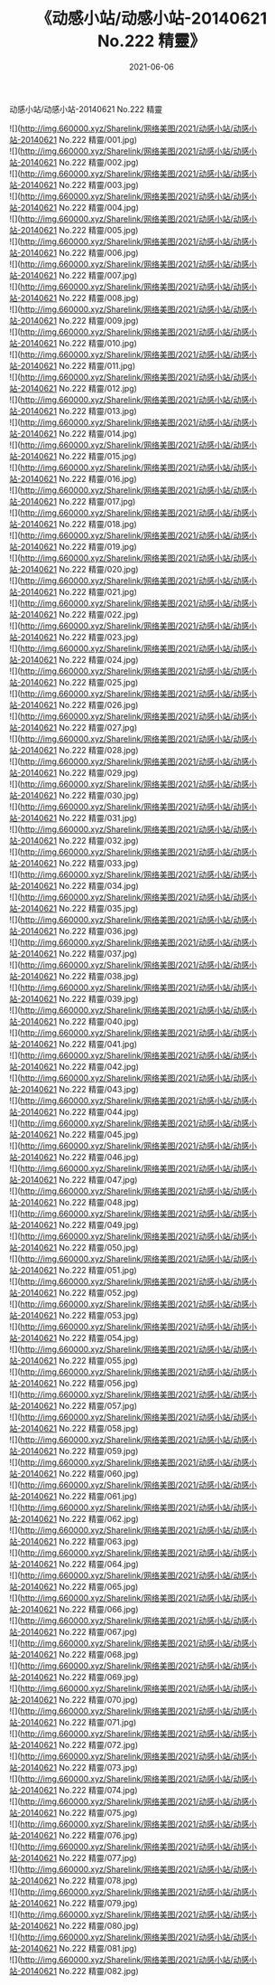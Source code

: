 ﻿---
layout: post
title:  《动感小站/动感小站-20140621 No.222 精靈》
date:   2021-06-06
img: http://img.660000.xyz/Sharelink/网络美图/2021/动感小站/动感小站-20140621 No.222 精靈/000.jpg
categories: [美女, 清纯, 唯美]
---

动感小站/动感小站-20140621 No.222 精靈

 ![](http://img.660000.xyz/Sharelink/网络美图/2021/动感小站/动感小站-20140621 No.222 精靈/001.jpg) <br>![](http://img.660000.xyz/Sharelink/网络美图/2021/动感小站/动感小站-20140621 No.222 精靈/002.jpg) <br>![](http://img.660000.xyz/Sharelink/网络美图/2021/动感小站/动感小站-20140621 No.222 精靈/003.jpg) <br>![](http://img.660000.xyz/Sharelink/网络美图/2021/动感小站/动感小站-20140621 No.222 精靈/004.jpg) <br>![](http://img.660000.xyz/Sharelink/网络美图/2021/动感小站/动感小站-20140621 No.222 精靈/005.jpg) <br>![](http://img.660000.xyz/Sharelink/网络美图/2021/动感小站/动感小站-20140621 No.222 精靈/006.jpg) <br>![](http://img.660000.xyz/Sharelink/网络美图/2021/动感小站/动感小站-20140621 No.222 精靈/007.jpg) <br>![](http://img.660000.xyz/Sharelink/网络美图/2021/动感小站/动感小站-20140621 No.222 精靈/008.jpg) <br>![](http://img.660000.xyz/Sharelink/网络美图/2021/动感小站/动感小站-20140621 No.222 精靈/009.jpg) <br>![](http://img.660000.xyz/Sharelink/网络美图/2021/动感小站/动感小站-20140621 No.222 精靈/010.jpg) <br>![](http://img.660000.xyz/Sharelink/网络美图/2021/动感小站/动感小站-20140621 No.222 精靈/011.jpg) <br>![](http://img.660000.xyz/Sharelink/网络美图/2021/动感小站/动感小站-20140621 No.222 精靈/012.jpg) <br>![](http://img.660000.xyz/Sharelink/网络美图/2021/动感小站/动感小站-20140621 No.222 精靈/013.jpg) <br>![](http://img.660000.xyz/Sharelink/网络美图/2021/动感小站/动感小站-20140621 No.222 精靈/014.jpg) <br>![](http://img.660000.xyz/Sharelink/网络美图/2021/动感小站/动感小站-20140621 No.222 精靈/015.jpg) <br>![](http://img.660000.xyz/Sharelink/网络美图/2021/动感小站/动感小站-20140621 No.222 精靈/016.jpg) <br>![](http://img.660000.xyz/Sharelink/网络美图/2021/动感小站/动感小站-20140621 No.222 精靈/017.jpg) <br>![](http://img.660000.xyz/Sharelink/网络美图/2021/动感小站/动感小站-20140621 No.222 精靈/018.jpg) <br>![](http://img.660000.xyz/Sharelink/网络美图/2021/动感小站/动感小站-20140621 No.222 精靈/019.jpg) <br>![](http://img.660000.xyz/Sharelink/网络美图/2021/动感小站/动感小站-20140621 No.222 精靈/020.jpg) <br>![](http://img.660000.xyz/Sharelink/网络美图/2021/动感小站/动感小站-20140621 No.222 精靈/021.jpg) <br>![](http://img.660000.xyz/Sharelink/网络美图/2021/动感小站/动感小站-20140621 No.222 精靈/022.jpg) <br>![](http://img.660000.xyz/Sharelink/网络美图/2021/动感小站/动感小站-20140621 No.222 精靈/023.jpg) <br>![](http://img.660000.xyz/Sharelink/网络美图/2021/动感小站/动感小站-20140621 No.222 精靈/024.jpg) <br>![](http://img.660000.xyz/Sharelink/网络美图/2021/动感小站/动感小站-20140621 No.222 精靈/025.jpg) <br>![](http://img.660000.xyz/Sharelink/网络美图/2021/动感小站/动感小站-20140621 No.222 精靈/026.jpg) <br>![](http://img.660000.xyz/Sharelink/网络美图/2021/动感小站/动感小站-20140621 No.222 精靈/027.jpg) <br>![](http://img.660000.xyz/Sharelink/网络美图/2021/动感小站/动感小站-20140621 No.222 精靈/028.jpg) <br>![](http://img.660000.xyz/Sharelink/网络美图/2021/动感小站/动感小站-20140621 No.222 精靈/029.jpg) <br>![](http://img.660000.xyz/Sharelink/网络美图/2021/动感小站/动感小站-20140621 No.222 精靈/030.jpg) <br>![](http://img.660000.xyz/Sharelink/网络美图/2021/动感小站/动感小站-20140621 No.222 精靈/031.jpg) <br>![](http://img.660000.xyz/Sharelink/网络美图/2021/动感小站/动感小站-20140621 No.222 精靈/032.jpg) <br>![](http://img.660000.xyz/Sharelink/网络美图/2021/动感小站/动感小站-20140621 No.222 精靈/033.jpg) <br>![](http://img.660000.xyz/Sharelink/网络美图/2021/动感小站/动感小站-20140621 No.222 精靈/034.jpg) <br>![](http://img.660000.xyz/Sharelink/网络美图/2021/动感小站/动感小站-20140621 No.222 精靈/035.jpg) <br>![](http://img.660000.xyz/Sharelink/网络美图/2021/动感小站/动感小站-20140621 No.222 精靈/036.jpg) <br>![](http://img.660000.xyz/Sharelink/网络美图/2021/动感小站/动感小站-20140621 No.222 精靈/037.jpg) <br>![](http://img.660000.xyz/Sharelink/网络美图/2021/动感小站/动感小站-20140621 No.222 精靈/038.jpg) <br>![](http://img.660000.xyz/Sharelink/网络美图/2021/动感小站/动感小站-20140621 No.222 精靈/039.jpg) <br>![](http://img.660000.xyz/Sharelink/网络美图/2021/动感小站/动感小站-20140621 No.222 精靈/040.jpg) <br>![](http://img.660000.xyz/Sharelink/网络美图/2021/动感小站/动感小站-20140621 No.222 精靈/041.jpg) <br>![](http://img.660000.xyz/Sharelink/网络美图/2021/动感小站/动感小站-20140621 No.222 精靈/042.jpg) <br>![](http://img.660000.xyz/Sharelink/网络美图/2021/动感小站/动感小站-20140621 No.222 精靈/043.jpg) <br>![](http://img.660000.xyz/Sharelink/网络美图/2021/动感小站/动感小站-20140621 No.222 精靈/044.jpg) <br>![](http://img.660000.xyz/Sharelink/网络美图/2021/动感小站/动感小站-20140621 No.222 精靈/045.jpg) <br>![](http://img.660000.xyz/Sharelink/网络美图/2021/动感小站/动感小站-20140621 No.222 精靈/046.jpg) <br>![](http://img.660000.xyz/Sharelink/网络美图/2021/动感小站/动感小站-20140621 No.222 精靈/047.jpg) <br>![](http://img.660000.xyz/Sharelink/网络美图/2021/动感小站/动感小站-20140621 No.222 精靈/048.jpg) <br>![](http://img.660000.xyz/Sharelink/网络美图/2021/动感小站/动感小站-20140621 No.222 精靈/049.jpg) <br>![](http://img.660000.xyz/Sharelink/网络美图/2021/动感小站/动感小站-20140621 No.222 精靈/050.jpg) <br>![](http://img.660000.xyz/Sharelink/网络美图/2021/动感小站/动感小站-20140621 No.222 精靈/051.jpg) <br>![](http://img.660000.xyz/Sharelink/网络美图/2021/动感小站/动感小站-20140621 No.222 精靈/052.jpg) <br>![](http://img.660000.xyz/Sharelink/网络美图/2021/动感小站/动感小站-20140621 No.222 精靈/053.jpg) <br>![](http://img.660000.xyz/Sharelink/网络美图/2021/动感小站/动感小站-20140621 No.222 精靈/054.jpg) <br>![](http://img.660000.xyz/Sharelink/网络美图/2021/动感小站/动感小站-20140621 No.222 精靈/055.jpg) <br>![](http://img.660000.xyz/Sharelink/网络美图/2021/动感小站/动感小站-20140621 No.222 精靈/056.jpg) <br>![](http://img.660000.xyz/Sharelink/网络美图/2021/动感小站/动感小站-20140621 No.222 精靈/057.jpg) <br>![](http://img.660000.xyz/Sharelink/网络美图/2021/动感小站/动感小站-20140621 No.222 精靈/058.jpg) <br>![](http://img.660000.xyz/Sharelink/网络美图/2021/动感小站/动感小站-20140621 No.222 精靈/059.jpg) <br>![](http://img.660000.xyz/Sharelink/网络美图/2021/动感小站/动感小站-20140621 No.222 精靈/060.jpg) <br>![](http://img.660000.xyz/Sharelink/网络美图/2021/动感小站/动感小站-20140621 No.222 精靈/061.jpg) <br>![](http://img.660000.xyz/Sharelink/网络美图/2021/动感小站/动感小站-20140621 No.222 精靈/062.jpg) <br>![](http://img.660000.xyz/Sharelink/网络美图/2021/动感小站/动感小站-20140621 No.222 精靈/063.jpg) <br>![](http://img.660000.xyz/Sharelink/网络美图/2021/动感小站/动感小站-20140621 No.222 精靈/064.jpg) <br>![](http://img.660000.xyz/Sharelink/网络美图/2021/动感小站/动感小站-20140621 No.222 精靈/065.jpg) <br>![](http://img.660000.xyz/Sharelink/网络美图/2021/动感小站/动感小站-20140621 No.222 精靈/066.jpg) <br>![](http://img.660000.xyz/Sharelink/网络美图/2021/动感小站/动感小站-20140621 No.222 精靈/067.jpg) <br>![](http://img.660000.xyz/Sharelink/网络美图/2021/动感小站/动感小站-20140621 No.222 精靈/068.jpg) <br>![](http://img.660000.xyz/Sharelink/网络美图/2021/动感小站/动感小站-20140621 No.222 精靈/069.jpg) <br>![](http://img.660000.xyz/Sharelink/网络美图/2021/动感小站/动感小站-20140621 No.222 精靈/070.jpg) <br>![](http://img.660000.xyz/Sharelink/网络美图/2021/动感小站/动感小站-20140621 No.222 精靈/071.jpg) <br>![](http://img.660000.xyz/Sharelink/网络美图/2021/动感小站/动感小站-20140621 No.222 精靈/072.jpg) <br>![](http://img.660000.xyz/Sharelink/网络美图/2021/动感小站/动感小站-20140621 No.222 精靈/073.jpg) <br>![](http://img.660000.xyz/Sharelink/网络美图/2021/动感小站/动感小站-20140621 No.222 精靈/074.jpg) <br>![](http://img.660000.xyz/Sharelink/网络美图/2021/动感小站/动感小站-20140621 No.222 精靈/075.jpg) <br>![](http://img.660000.xyz/Sharelink/网络美图/2021/动感小站/动感小站-20140621 No.222 精靈/076.jpg) <br>![](http://img.660000.xyz/Sharelink/网络美图/2021/动感小站/动感小站-20140621 No.222 精靈/077.jpg) <br>![](http://img.660000.xyz/Sharelink/网络美图/2021/动感小站/动感小站-20140621 No.222 精靈/078.jpg) <br>![](http://img.660000.xyz/Sharelink/网络美图/2021/动感小站/动感小站-20140621 No.222 精靈/079.jpg) <br>![](http://img.660000.xyz/Sharelink/网络美图/2021/动感小站/动感小站-20140621 No.222 精靈/080.jpg) <br>![](http://img.660000.xyz/Sharelink/网络美图/2021/动感小站/动感小站-20140621 No.222 精靈/081.jpg) <br>![](http://img.660000.xyz/Sharelink/网络美图/2021/动感小站/动感小站-20140621 No.222 精靈/082.jpg) <br>